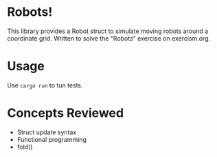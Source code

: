 # Robots!
This library provides a Robot struct to simulate moving robots around a coordinate grid.
Written to solve the "Robots" exercise on exercism.org.

# Usage
Use `cargo run` to tun tests.

# Concepts Reviewed
- Struct update syntax
- Functional programming
- fold()